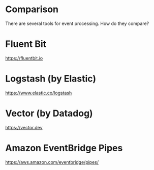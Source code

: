 # Comparison

There are several tools for event processing. How do they compare?

# Fluent Bit

https://fluentbit.io

# Logstash (by Elastic)

https://www.elastic.co/logstash

# Vector (by Datadog)

https://vector.dev

# Amazon EventBridge Pipes

https://aws.amazon.com/eventbridge/pipes/
